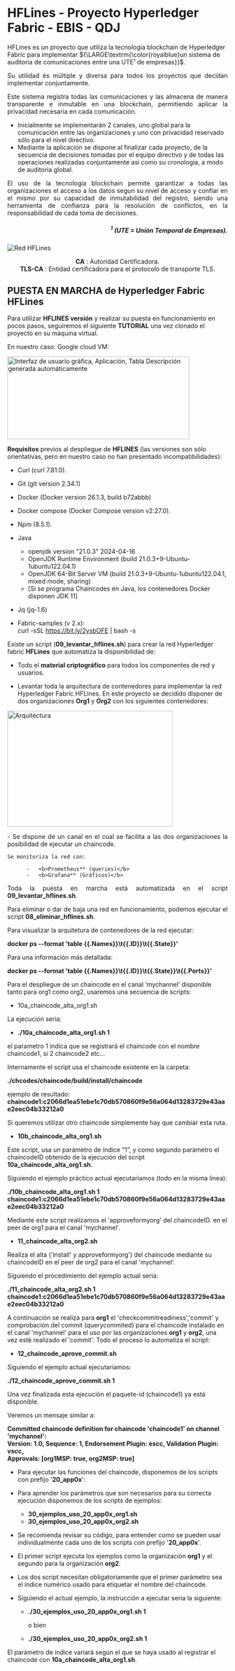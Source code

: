 
# HFLines - Proyecto Hyperledger Fabric - EBIS - QDJ

HFLines es un proyecto que utiliza la tecnologia blockchain de Hyperledger Fabric para implementar 
${\LARGE\textrm{\color{royalblue}un sistema de auditoria de comunicaciones entre una UTE¹ de empresas}}$.

<p align='justify'>Su utilidad és múltiple y diversa para todos los proyectos que decidan implementar conjuntamente.</p><p align='justify'>Este sistema registra todas las comunicaciones y las almacena de manera transparente e inmutable en una blockchain, permitiendo aplicar la privacidad necesaria en cada comunicación.</p>
<ul>
<li>Inicialmente se implementarán 2 canales, uno global para la comunicación entre las organizaciones y uno con privacidad reservado sólo para el nivel directivo.</li>
<li>Mediante la aplicación se dispone al finalizar cada proyecto, de la secuencia de decisiones tomadas por el equipo directivo y de todas las operaciones realizadas conjuntamente así como su cronologia, a modo de auditoria global.</li>
</ul>
<p align='justify'>El uso de la tecnología blockchain permite garantizar a todas las organizaciones el acceso a los datos segun su nivel de acceso y confiar en el mismo por su capacidad de inmutabilidad del registro, siendo una herramienta de confianza para la resolución de conflictos, en la responsabilidad de cada toma de decisiones.</p>

##### <p align='right'><sup>1</sup> (UTE = Unión Temporal de Empresas).</p>

![Red HFLines](/img/img.png "HFLines")
<p align='center'>
  <b>CA</b> : Autoridad Certificadora.<br>
  <b>TLS-CA</b> : Entidad certificadora para el protocolo de transporte TLS. 
</p>
<p>

</p>

## PUESTA EN MARCHA de Hyperledger Fabric HFLines

<p align='justify'>

Para utilizar **HFLINES versión** y realizar su puesta en funcionamiento
en pocos pasos, seguiremos el siguiente **TUTORIAL** una vez clonado el
proyecto en su máquina virtual.

</p>



En nuestro caso: Google cloud VM:

<img src="/img/VM.png" style="width:11cm;height:5cm" alt="Interfaz de usuario gráfica, Aplicación, Tabla Descripción generada automáticamente" />


**Requisitos** previos al despliegue de **HFLINES** (las versiones son sólo orientativas, pero en nuestro caso no han presentado incompatibilidades):

-   Curl (curl 7.81.0).
-   Git (git version 2.34.1)
-   Docker (Docker version 26.1.3, build b72abbb)
-   Docker compose (Docker Compose version v2.27.0).
-   Npm (8.5.1).
-   Java
    -   openjdk version "21.0.3" 2024-04-16
    -   OpenJDK Runtime Environment (build
        21.0.3+9-Ubuntu-1ubuntu122.04.1)
    -   OpenJDK 64-Bit Server VM (build 21.0.3+9-Ubuntu-1ubuntu122.04.1,
        mixed mode, sharing)
    -   \[Si se programa Chaincodes en Java, los contenedores Docker disponen JDK 11\]

-   Jq (jq-1.6)
-   Fabric-samples (v 2.x):   
            curl -sSL https://bit.ly/2ysbOFE \| bash -s

Existe un script (**09_levantar_hflines.sh**) para crear la red Hyperledger fabric **HFLines** que automatiza la disponibilidad de:

  -   Todo el **material criptográfico** para todos los componentes de red y usuarios.

  -   Levantar toda la arquitectura de contenedores para implementar la red Hyperledger Fabric HFLines. En este proyecto se decidido disponer de dos organizaciones **Org1** y **Org2** con los siguientes   contenedores:

<img src="/img/contenedores.png" style="width:10cm;height:7cm" alt="Arquitectura" />
<p align='justify'>
   -   Se dispone de un canal en el cual se facilita a las dos organizaciones la posibilidad de ejecutar un chaincode.

    Se monitoriza la red con:

          -   <b>Prometheus** (queries)</b>
          -   <b>Grafana** (Gráficos)</b>
</p>

<p align='justify'>
Toda la puesta en marcha está automatizada en el script
<b>09_levantar_hflines.sh</b>.</p>

<p align='justify'> Para eliminar o dar de baja una red en funcionamiento, podemos ejecutar el
 script <b>08_eliminar_hflines.sh</b>.</p>

 Para visualizar la arquitetura de contenedores de la red ejecutar:

 **docker ps --format 'table {{.Names}}\\t{{.ID}}\\t{{.State}}'**

 Para una información más detallada:

 **docker ps --format 'table
 {{.Names}}\\t{{.ID}}\\t{{.State}}\\t{{.Ports}}'**

 Para el despliegue de un chaincode en el canal ‘mychannel’ disponible
 tanto para org1 como org2, usaremos una secuencia de scripts:

-   10a_chaincode_alta_org1.sh

 La ejecución seria:

 -   **./10a_chaincode_alta_org1.sh 1**

 el parametro 1 indica que se registrará el chaincode con el nombre
 chaincode1, si 2 chaincode2 etc...

 Internamente el script usa el chaincode existente en la carpeta:

 **./chcodes/chaincode/build/install/chaincode**

 ejemplo de resultado:
 **chaincode1:c2066d1ea51ebe1c70db570860f9e56a064d13283729e43aae2eec04b33212a0**

 Si queremos utilizar otro chaincode simplemente hay que cambiar esta
 ruta.

-   **10b_chaincode_alta_org1.sh**


 Este script, usa un parámetro de índice “1”, y como segundo parámetro
 el chaincodeID obtenido de la ejecución del script **10a_chaincode_alta_org1.sh**.

 Siguiendo el ejemplo práctico actual ejecutaríamos (todo en la misma linea):

**./10b_chaincode_alta_org1.sh 1**
**chaincode1:c2066d1ea51ebe1c70db570860f9e56a064d13283729e43aae2eec04b33212a0**

Mediante este script realizamos el 'approveformyorg' del chaincodeID. en
el peer de org1 para el canal 'mychannel'.

-   **11_chaincode_alta_org2.sh**

 Realiza el alta ('install' y approveformyorg') del chaincode mediante
 su chaincodeID en el peer de org2 para el canal 'mychannel'.

 Siguiendo el procedimiento del ejemplo actual seria:

**./11_chaincode_alta_org2.sh 1
chaincode1:c2066d1ea51ebe1c70db570860f9e56a064d13283729e43aae2eec04b33212a0**

A continuación se realiza para **org1** el 'checkcommitreadiness','commit' y
comprobación del commit (querycommited) para el chaincode instalado en
el canal 'mychannel' para el uso por las organizaciones **org1** y **org2**, una
vez esté realizado el 'commit'. Todo el proceso lo automatiza el script:

-   **12_chaincode_aprove_commit.sh**

Siguiendo el ejemplo actual ejecutaríamos:

 **./12_chaincode_aprove_commit.sh 1**

Una vez finalizada esta ejecución el paquete-id <chaincodeID> (chaincode1) ya está disponible.

Veremos un mensaje similar a:

**Committed chaincode definition for chaincode 'chaincode1' on channel 'mychannel':**<br>
**Version: 1.0, Sequence: 1, Endorsement Plugin: escc, Validation Plugin: vscc,**<br>
**Approvals: \[org1MSP: true, org2MSP: true\]**

-   Para ejecutar las funciones del chaincode, disponemos de los scripts
    con prefijo '**20_app0x**':

-   Para aprender los parámetros que son necesarios para su correcta
    ejecución disponemos de los scripts de ejemplos:

    - **30_ejemplos_uso_20_app0x_org1.sh**<br>
    - **30_ejemplos_uso_20_app0x_org2.sh**

-   Se recomienda revisar su código, para entender como se pueden usar
    individualmente cada uno de los scripts con prefijo '**20_app0x**'.

-   El primer script ejecuta los ejemplos como la organización **org1** y el
    segundo para la organización **org2**.

-   Los dos script necesitan obligatoriamente que el primer parámetro
    sea el índice numérico usado para etiquetar el nombre del chaincode.

-   Siguiendo el actual ejemplo, la instrucción a ejecutar seria la
    siguiente:

     - **./30_ejemplos_uso_20_app0x_org1.sh 1**

        o bien

     - **./30_ejemplos_uso_20_app0x_org2.sh 1**

 El parámetro de índice variará según el que se haya usado al registrar el chaincode con
 **10a_chaincode_alta_org1.sh**.

